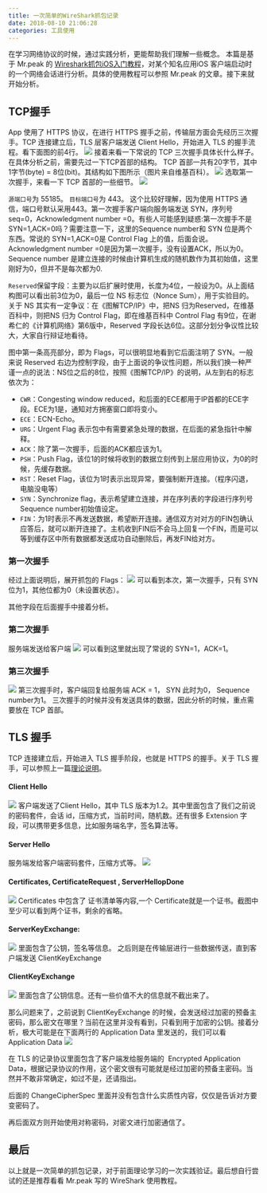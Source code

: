 ```yaml
---
title: 一次简单的WireShark抓包记录
date: 2018-08-10 21:06:28
categories: 工具使用
---
```


在学习网络协议的时候，通过实践分析，更能帮助我们理解一些概念。
本篇是基于 Mr.peak 的 [Wireshark抓包iOS入门教程](http://mrpeak.cn/blog/wireshark/)，对某个知名应用iOS 客户端启动时的一个网络会话进行分析。具体的使用教程可以参照 Mr.peak 的文章。接下来就开始分析。
## TCP握手
App 使用了 HTTPS 协议，在进行 HTTPS 握手之前，传输层方面会先经历三次握手。TCP 连接建立后，TLS 层客户端发送 Client Hello，开始进入 TLS 的握手流程。看下面图的前4行。
![](https://ws3.sinaimg.cn/large/0069RVTdgy1fu4vgpu2a2j31kw0b80zj.jpg)
接着来看一下常说的 TCP 三次握手具体长什么样子。在具体分析之前，需要先过一下TCP首部的结构。
TCP 首部一共有20字节，其中 1字节(byte) = 8位(bit)。其结构如下图所示（图片来自维基百科）。
![](https://ws3.sinaimg.cn/large/0069RVTdgy1fu4vjibu10j31kw0gradr.jpg)
选取第一次握手，来看一下 TCP 首部的一些细节。 
![](https://ws4.sinaimg.cn/large/0069RVTdgy1fu4vl5ylhpj31go0ekjuw.jpg)

`源端口号`为 55185。
`目标端口号`为 443。
这个比较好理解，因为使用 HTTPS 通信，端口号默认采用443。第一次握手客户端向服务端发送 SYN，序列号 seq=0，Acknowledgment number =0。有些人可能感到疑惑:第一次握手不是SYN=1,ACK=0吗？需要注意一下，这里的Sequence number和 SYN 位是两个东西。常说的 SYN=1,ACK=0是 Control Flag 上的值，后面会说。Acknowledgment number =0是因为第一次握手，没有设置ACK，所以为0。Sequence number 是建立连接的时候由计算机生成的随机数作为其初始值，这里刚好为0，但并不是每次都为0. 

`Reserved`保留字段：主要为以后扩展时使用，长度为4位，一般设为0。从上面结构图可以看出前3位为0，最后一位 NS 标志位（Nonce Sum），用于实验目的。关于 NS 其实有一定争议：在《图解TCP/IP》中，把NS 归为Reserved，在维基百科中，则把NS 归为 Control Flag，即在维基百科中 Control Flag 有9位，在谢希仁的《计算机网络》第6版中，Reserved 字段长达6位。这部分划分争议性比较大，大家自行辩证地看待。

图中第一条高亮部分，即为 Flags，可以很明显地看到它后面注明了 SYN。一般来说 Reserved 右边为控制字段，由于上面说的争议性问题，所以我们换一种严谨一点的说法：NS位之后的8位，按照《图解TCP/IP》的说明，从左到右的标志依次为：

- `CWR`：Congesting window reduced，和后面的ECE都用于IP首都的ECE字段。ECE为1是，通知对方拥塞窗口即将变小。 
- `ECE`：ECN-Echo。
- `URG`：Urgent Flag 表示包中有需要紧急处理的数据，在后面的紧急指针中解释。 
- `ACK`：除了第一次握手，后面的ACK都应该为1。
- `PSH`：Push Flag，该位1的时候将收到的数据立刻传到上层应用协议，为0的时候，先缓存数据。
- `RST`：Reset Flag，该位为1时表示出现异常，要强制断开连接。（程序闪退，电脑没电等） 
- `SYN`：Synchronize flag，表示希望建立连接，并在序列表的字段进行序列号 Sequence number初始值设定。 
- `FIN`：为1时表示不再发送数据，希望断开连接。通信双方对对方的FIN包确认应答后，就可以断开连接了。主机收到FIN后不会马上回复一个FIN，而是可以等到缓存区中所有数据都发送成功自动删除后，再发FIN给对方。 

### 第一次握手
经过上面说明后，展开抓包的 Flags：
![](https://ws2.sinaimg.cn/large/0069RVTdgy1fu4vup8xfhj30vo0c4wgh.jpg)
可以看到本次，第一次握手，只有 SYN 位为1，其他位都为0（未设置状态）。

其他字段在后面握手中接着分析。
### 第二次握手
服务端发送给客户端 
![](https://ws2.sinaimg.cn/large/0069RVTdgy1fu4vxxzp9jj31820h2jv5.jpg)
可以看到这里就出现了常说的 SYN=1，ACK=1。

### 第三次握手
![](https://ws1.sinaimg.cn/large/0069RVTdgy1fu4w0h0tjbj30wy0hyadb.jpg)
第三次握手时，客户端回复给服务端 ACK = 1， SYN 此时为0， Sequence number为1。
三次握手的时候并没有发送具体的数据，因此分析的时候，重点需要放在 TCP 首部。

## TLS 握手
TCP 连接建立后，开始进入 TLS 握手阶段，也就是 HTTPS 的握手。关于 TLS 握手，可以参照上一篇[理论说明](https://juejin.im/post/5b5f1289e51d4519601aeeda)。

#### Client Hello
![](https://ws4.sinaimg.cn/large/0069RVTdgy1fu4w7sf2kmj313c0negqj.jpg)
客户端发送了Client Hello，其中 TLS 版本为1.2。其中里面包含了我们之前说的密码套件，会话 id，压缩方式，当前时间，随机数。还有很多 Extension 字段，可以携带更多信息，比如服务端名字，签名算法等。

#### Server Hello
服务端发给客户端密码套件，压缩方式等。
![](https://ws4.sinaimg.cn/large/0069RVTdgy1fu4way42y6j312k0k6jw1.jpg)

#### Certificates, CertificateRequest , ServerHellopDone
![](https://ws3.sinaimg.cn/large/0069RVTdgy1fu4wc7m5eij31bw0d2wib.jpg)
Certificates 中包含了 证书清单等内容,一个 Certificate就是一个证书。截图中至少可以看到两个证书，剩余的省略。 

#### ServerKeyExchange:
![](https://ws2.sinaimg.cn/large/0069RVTdgy1fu4wcgao4gj30ya0eytc8.jpg)
里面包含了公钥，签名等信息。
之后则是在传输层进行一些数据传送，直到客户端发送  ClientKeyExchange
#### ClientKeyExchange
![](https://ws3.sinaimg.cn/large/0069RVTdgy1fu4whw4bnej30yk08gmyv.jpg)
里面包含了公钥信息。还有一些价值不大的信息就不截出来了。

那么问题来了，之前说到 ClientKeyExchange 的时候，会发送经过加密的预备主密码，那么密文在哪里？当前在这里并没有看到，只看到用于加密的公钥。接着分析，极大可能是在下面两行的 Application Data 里发送的，我们可以看Application Data
![](https://ws2.sinaimg.cn/large/0069RVTdgy1fu4wjhirwfj31kw08lwh8.jpg)

在 TLS 的记录协议里面包含了客户端发给服务端的  Encrypted Application Data，根据记录协议的作用，这个密文很有可能就是经过加密的预备主密码。当然并不敢非常确定，如过不是，还请指出。

后面的 ChangeCipherSpec 里面并没有包含什么实质性内容，仅仅是告诉对方要变密码了。 

再后面双方则开始使用对称密码，对密文进行加密通信了。

## 最后
以上就是一次简单的抓包记录，对于前面理论学习的一次实践验证。最后想自行尝试的还是推荐看看 Mr.peak 写的 WireShark 使用教程。










